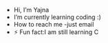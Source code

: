 -  Hi, I’m Yajna
-  I’m currently learning coding :)
- How to reach me -just email
- ⚡ Fun fact:I am still learning C 

<!---
YajnaParamesh/YajnaParamesh is a ✨ special ✨ repository because its `README.md` (this file) appears on your GitHub profile.
You can click the Preview link to take a look at your changes.
--->
